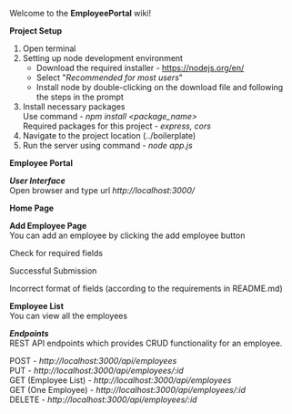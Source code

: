 Welcome to the **EmployeePortal** wiki!

**Project Setup** 

1. Open terminal 
2. Setting up node development environment
   * Download the required installer - https://nodejs.org/en/
   * Select "_Recommended for most users_"
   * Install node by double-clicking on the download file and following the steps in the prompt
3. Install necessary packages <br/>
   Use command - _npm install <package_name>_ <br/>
   Required packages for this project - _express, cors_ <br/>
4. Navigate to the project location (../boilerplate)
5. Run the server using command - _node app.js_

**Employee Portal** <br/>

_**User Interface**_ <br/>
Open browser and type url _http://localhost:3000/_ <br/>

**Home Page** <br/>

**Add Employee Page** <br/>
You can add an employee by clicking the add employee button <br/>

Check for required fields <br/>

Successful Submission

Incorrect format of fields (according to the requirements in README.md)

**Employee List** <br/>
You can view all the employees <br/>


_**Endpoints**_ <br/>
REST API endpoints which provides CRUD functionality for an employee. <br/>

POST - _http://localhost:3000/api/employees_ <br/>
PUT - _http://localhost:3000/api/employees/:id_ <br/>
GET (Employee List) - _http://localhost:3000/api/employees_ <br/>
GET (One Employee) - _http://localhost:3000/api/employees/:id_ <br/>
DELETE - _http://localhost:3000/api/employees/:id_ <br/>




